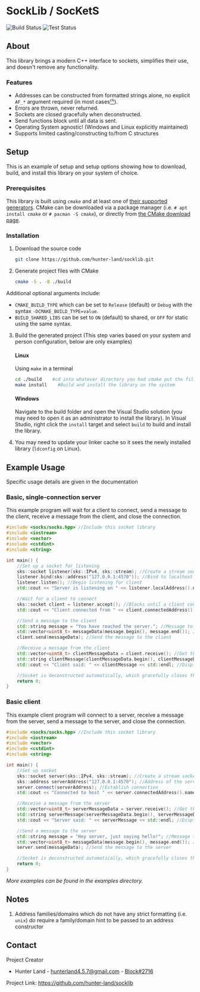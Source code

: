 # SockLib / SocKetS

![Build Status](https://github.com/hunter-land/socklib/workflows/Build/badge.svg) ![Test Status](https://github.com/hunter-land/socklib/workflows/Test/badge.svg)

## About
This library brings a modern C++ interface to sockets, simplifies their use, and doesn't remove any functionality.

### Features
- Addresses can be constructed from formatted strings alone, no explicit `AF_*` argument required (in most cases[⁽¹⁾](#notes)).
- Errors are thrown, never returned.
- Sockets are closed gracefully when deconstructed.
- Send functions block until all data is sent.
- Operating System agnostic! (Windows and Linux explicitly maintained)
- Supports limited casting/constructing to/from C structures

## Setup
This is an example of setup and setup options showing how to download, build, and install this library on your system of choice.

### Prerequisites
This library is built using `cmake` and at least one of [their supported generators](https://cmake.org/cmake/help/latest/manual/cmake-generators.7.html#cmake-generators). CMake can be downloaded via a package manager (i.e. `# apt install cmake` or `# pacman -S cmake`), or directly from [the CMake download page](https://cmake.org/download/).

### Installation

1. Download the source code
    ```bash
    git clone https://github.com/hunter-land/socklib.git
    ```

2. Generate project files with CMake
    ```bash
    cmake -S . -B ./build
    ```
Additional optional arguments include:
- `CMAKE_BUILD_TYPE` which can be set to `Release` (default) or `Debug` with the syntax `-DCMAKE_BUILD_TYPE=value`.
- `BUILD_SHARED_LIBS` can be set to `ON` (default) to shared, or `OFF` for static using the same syntax.

3. Build the generated project (This step varies based on your system and person configuration, below are only examples)
	#### Linux
	Using `make` in a terminal
	```bash
	cd ./build    #cd into whatever directory you had cmake put the files
	make install    #Build and install the library on the system
	```
	#### Windows
	Navigate to the build folder and open the Visual Studio solution (you may need to open it as an administrator to install the library).
	In Visual Studio, right click the `install` target and select `build` to build and install the library.

4. You may need to update your linker cache so it sees the newly installed library (`ldconfig` on Linux).

## Example Usage
Specific usage details are given in the documentation

### Basic, single-connection server
This example program will wait for a client to connect, send a message to the client, receive a message from the client, and close the connection.
```cpp
#include <socks/socks.hpp> //Include this socket library
#include <iostream>
#include <vector>
#include <cstdint>
#include <string>

int main() {
	//Set up a socket for listening
	sks::socket listener(sks::IPv4, sks::stream); //Create a stream socket in the IPv4 domain (TCP)
	listener.bind(sks::address("127.0.0.1:4570")); //Bind to localhost on port 4570
	listener.listen(); //Begin listening for client
	std::cout << "Server is listening on " << listener.localAddress().name() << std::endl;

	//Wait for a client to connect
	sks::socket client = listener.accept(); //Blocks until a client connects
	std::cout << "Client connected from " << client.connectedAddress().name() << std::endl;

	//Send a message to the client
	std::string message = "You have reached the server."; //Message to be sent is this ASCII string
	std::vector<uint8_t> messageData(message.begin(), message.end()); //Convert string into vector of bytes
	client.send(messageData); //Send the message to the client

	//Receive a message from the client
	std::vector<uint8_t> clientMessageData = client.receive(); //Get the message as a vector of bytes
	std::string clientMessage(clientMessageData.begin(), clientMessageData.end()); //We know the message is a string so we create a string out of it
	std::cout << "Client said: " << clientMessage << std::endl; //Display the string

	//Socket is deconstructed automatically, which gracefully closes the connection for us
	return 0;
}
```

### Basic client
This example client program will connect to a server, receive a message from the server, send a message to the server, and close the connection.
```cpp
#include <socks/socks.hpp> //Include this socket library
#include <iostream>
#include <vector>
#include <cstdint>
#include <string>

int main() {
	//Set up socket
	sks::socket server(sks::IPv4, sks::stream); //Create a stream socket in the IPv4 domain (TCP)
	sks::address serverAddress("127.0.0.1:4570"); //Address of the server we will connect to
	server.connect(serverAddress); //Establish connection
	std::cout << "Connected to host " << server.connectedAddress().name() << std::endl;

	//Receive a message from the server
	std::vector<uint8_t> serverMessageData = server.receive(); //Get the message as a vector of bytes
	std::string serverMessage(serverMessageData.begin(), serverMessageData.end()); //We know the message is a string so we create a string out of it
	std::cout << "Server said: " << serverMessage << std::endl; //Display the string

	//Send a message to the server
	std::string message = "Hey server, just saying hello!"; //Message to be sent is this ASCII string
	std::vector<uint8_t> messageData(message.begin(), message.end()); //Convert string into vector of bytes
	server.send(messageData); //Send the message to the server

	//Socket is deconstructed automatically, which gracefully closes the connection for us
	return 0;
}
```
*More examples can be found in the examples directory.*

## Notes
1. Address families/domains which do not have any strict formatting (i.e. `unix`) *do* require a family/domain hint to be passed to an address constructor

## Contact
Project Creator
- Hunter Land - [hunterland4.5.7@gmail.com](mailto:hunterland4.5.7@gmail.com) - [Block#2716](https://discordapp.com/users/201452615890894848)

Project Link: https://github.com/hunter-land/socklib
